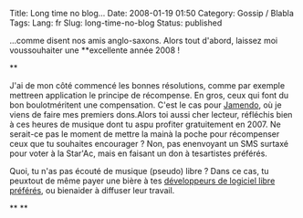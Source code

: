 Title: Long time no blog...
Date: 2008-01-19 01:50
Category: Gossip / Blabla
Tags:
Lang: fr
Slug: long-time-no-blog
Status: published

...comme disent nos amis anglo-saxons. Alors tout d'abord, laissez moi voussouhaiter une **excellente année 2008 !

**

J'ai de mon côté commencé les bonnes résolutions, comme par exemple mettreen application le principe de récompense. En gros, ceux qui font du bon boulotméritent une compensation. C'est le cas pour [Jamendo](http://www.jamendo.fr), où je viens de faire mes premiers dons.Alors toi aussi cher lecteur, réfléchis bien à ces heures de musique dont tu aspu profiter gratuitement en 2007. Ne serait-ce pas le moment de mettre la mainà la poche pour récompenser ceux que tu souhaites encourager ? Non, pas enenvoyant un SMS surtaxé pour voter à la Star'Ac, mais en faisant un don à tesartistes préférés.

Quoi, tu n'as pas écouté de musique (pseudo) libre ? Dans ce cas, tu peuxtout de même payer une bière à tes [développeurs de logiciel libre préférés](http://www.gnome.org), ou bienaider à diffuser leur travail.

**
**
